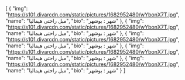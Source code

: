 [
  {
    "img": "https://s101.divarcdn.com/static/pictures/1682952480/wYbonX7T.jpg",
    "name": "مبل راحتی هیمالیا",
    "bio": "شهر : بوشهر"
  },
  {
    "img": "https://s101.divarcdn.com/static/pictures/1682952480/wYbonX7T.jpg",
    "name": "مبل راحتی هیمالیا",
    "bio": "شهر : بوشهر"
  },
  {
    "img": "https://s101.divarcdn.com/static/pictures/1682952480/wYbonX7T.jpg",
    "name": "مبل راحتی هیمالیا",
    "bio": "شهر : بوشهر"
  },
  {
    "img": "https://s101.divarcdn.com/static/pictures/1682952480/wYbonX7T.jpg",
    "name": "مبل راحتی هیمالیا",
    "bio": "شهر : بوشهر"
  },
  {
    "img": "https://s101.divarcdn.com/static/pictures/1682952480/wYbonX7T.jpg",
    "name": "مبل راحتی هیمالیا",
    "bio": "شهر : بوشهر"
  }
]
